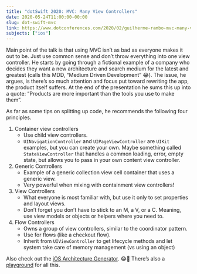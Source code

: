 ```yaml
---
title: "dotSwift 2020: MVC: Many View Controllers"
date: 2020-05-24T11:00:00-00:00
slug: dot-swift-mvc
link: https://www.dotconferences.com/2020/02/guilherme-rambo-mvc-many-view-controllers
subjects: ["ios"]
---
```



Main point of the talk is that using MVC isn’t as bad as everyone makes it out to be. Just use common sense and don’t throw everything into one view controller. He starts by going through a fictional example of a company who decides they want a new architecture and search medium for the latest and greatest (calls this MDD, “Medium Driven Development” 😂). The issue, he argues, is there’s so much attention and focus put toward rewriting the app, the product itself suffers. At the end of the presentation he sums this up into a quote: “Products are more important than the tools you use to make them”.

As far as some tips on splitting up code, he recommends the following four principles.

1. Container view controllers
    * Use child view controllers.
    * `UINavigationController` and `UIPageViewController` are `UIKit` examples, but you can create your own. Maybe something called `StateViewController` that handles a common loading, error, empty state, but allows you to pass in your own content view controller.
2. Generic Controllers
    * Example of a generic collection view cell container that uses a generic view.
    * Very powerful when mixing with containment view controllers!
3. View Controllers
    * What everyone is most familiar with, but use it only to set properties and layout views.
    * Don’t forget you don’t have to stick to an M, a V, or a C. Meaning, use view models or objects or helpers where you need to.
4. Flow Controllers
    * Owns a group of view controllers, similar to the coordinator pattern.
    * Use for flows (like a checkout flow).
    * Inherit from `UIViewController` to get lifecycle methods and let system take care of memory management (vs using an object)

Also check out the  [iOS Architecture Generator](http://iosarchitecture.top). 😂🤣 There’s also a [playground](https://github.com/insidegui/mvcwithsugar) for all this.